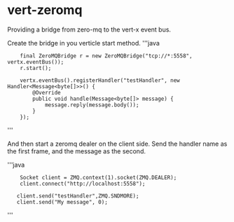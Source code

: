 vert-zeromq
===========

Providing a bridge from zero-mq to the vert-x event bus.

Create the bridge in you verticle start method.
'''java

        final ZeroMQBridge r = new ZeroMQBridge("tcp://*:5558", vertx.eventBus());
        r.start();

        vertx.eventBus().registerHandler("testHandler", new Handler<Message<byte[]>>() {
            @Override
            public void handle(Message<byte[]> message) {
                message.reply(message.body());
            }
        });

'''

And then start a zeromq dealer on the client side.  Send the handler name as the first frame, and the message as the second.

'''java 

        Socket client = ZMQ.context(1).socket(ZMQ.DEALER);
        client.connect("http://localhost:5558");

       client.send("testHandler",ZMQ.SNDMORE);
       client.send("My message", 0);


'''
